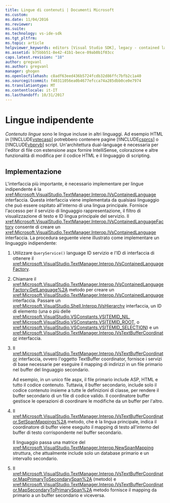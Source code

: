 ```yaml
---
title: Lingue di contenuti | Documenti Microsoft
ms.custom: 
ms.date: 11/04/2016
ms.reviewer: 
ms.suite: 
ms.technology: vs-ide-sdk
ms.tgt_pltfrm: 
ms.topic: article
helpviewer_keywords: editors [Visual Studio SDK], legacy - contained languages
ms.assetid: b75bbb51-8e42-41b1-bece-09ab0b1f03cc
caps.latest.revision: "18"
author: gregvanl
ms.author: gregvanl
manager: ghogen
ms.openlocfilehash: c8adf63eed436b5724fcdb32d86ffc7bfb2c1a40
ms.sourcegitcommit: f40311056ea0b4677efcca74a285dbb0ce0e7974
ms.translationtype: MT
ms.contentlocale: it-IT
ms.lasthandoff: 10/31/2017
---
```

# <a name="contained-languages"></a>Lingue indipendente
*Contenuto lingue* sono le lingue incluse in altri linguaggi. Ad esempio HTML in [!INCLUDE[vstecasp](../code-quality/includes/vstecasp_md.md)] potrebbero contenere pagine [!INCLUDE[csprcs](../data-tools/includes/csprcs_md.md)] o [!INCLUDE[vbprvb](../code-quality/includes/vbprvb_md.md)] script. Un'architettura dual-language è necessaria per l'editor di file con estensione aspx fornire IntelliSense, colorazione e altre funzionalità di modifica per il codice HTML e il linguaggio di scripting.  
  
## <a name="implementation"></a>Implementazione  
 L'interfaccia più importante, è necessario implementare per lingue indipendente è la <xref:Microsoft.VisualStudio.TextManager.Interop.IVsContainedLanguage> interfaccia. Questa interfaccia viene implementata da qualsiasi linguaggio che può essere ospitato all'interno di una lingua principale. Fornisce l'accesso per il servizio di linguaggio rappresentazione, il filtro di visualizzazione di testo e ID lingua principale del servizio. Il <xref:Microsoft.VisualStudio.TextManager.Interop.IVsContainedLanguageFactory> consente di creare un <xref:Microsoft.VisualStudio.TextManager.Interop.IVsContainedLanguage> interfaccia. La procedura seguente viene illustrato come implementare un linguaggio indipendente:  
  
1.  Utilizzare `QueryService()` language ID servizio e l'ID di interfaccia di ottenere il <xref:Microsoft.VisualStudio.TextManager.Interop.IVsContainedLanguageFactory>.  
  
2.  Chiamare il <xref:Microsoft.VisualStudio.TextManager.Interop.IVsContainedLanguageFactory.GetLanguage%2A> metodo per creare un <xref:Microsoft.VisualStudio.TextManager.Interop.IVsContainedLanguage> interfaccia. Passare un <xref:Microsoft.VisualStudio.Shell.Interop.IVsHierarchy> interfaccia, un ID di elemento (una o più delle <xref:Microsoft.VisualStudio.VSConstants.VSITEMID_NIL>, <xref:Microsoft.VisualStudio.VSConstants.VSITEMID_ROOT>, o <xref:Microsoft.VisualStudio.VSConstants.VSITEMID_SELECTION>) e un <xref:Microsoft.VisualStudio.TextManager.Interop.IVsTextBufferCoordinator> interfaccia.  
  
3.  Il <xref:Microsoft.VisualStudio.TextManager.Interop.IVsTextBufferCoordinator> interfaccia, ovvero l'oggetto TextBuffer coordinator, fornisce i servizi di base necessarie per eseguire il mapping di indirizzi in un file primario nel buffer del linguaggio secondario.  
  
     Ad esempio, in un unico file aspx, il file primario include ASP, HTML e tutto il codice contenuto. Tuttavia, il buffer secondario, include solo il codice contenuto insieme a tutte le definizioni di classe, per rendere il buffer secondario di un file di codice valido. Il coordinatore buffer gestisce le operazioni di coordinare le modifiche da un buffer per l'altro.  
  
4.  Il <xref:Microsoft.VisualStudio.TextManager.Interop.IVsTextBufferCoordinator.SetSpanMappings%2A> metodo, che è la lingua principale, indica il coordinatore di buffer viene eseguito il mapping di testo all'interno del buffer di testo corrispondente nel buffer secondario.  
  
     Il linguaggio passa una matrice del <xref:Microsoft.VisualStudio.TextManager.Interop.NewSpanMapping> struttura, che attualmente include solo un database primario e un intervallo secondario.  
  
5.  Il <xref:Microsoft.VisualStudio.TextManager.Interop.IVsTextBufferCoordinator.MapPrimaryToSecondarySpan%2A> (metodo) e <xref:Microsoft.VisualStudio.TextManager.Interop.IVsTextBufferCoordinator.MapSecondaryToPrimarySpan%2A> metodo fornisce il mapping da primario a un buffer secondario e viceversa.
